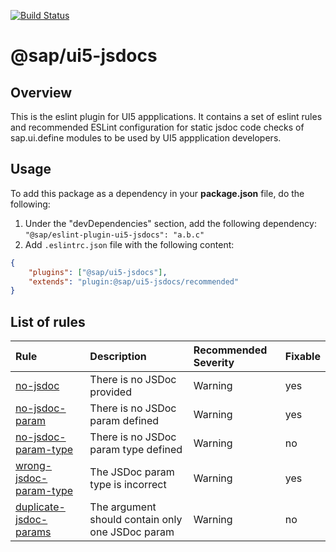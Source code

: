 [![Build Status](https://prod-build10100.wdf.sap.corp:443/buildStatus/icon?job=devx-wing%2Fdevx-wing-eslint-plugin-ui5-jsdocs-SP-REL-common_indirectshipment)](https://prod-build10100.wdf.sap.corp:443/job/devx-wing/job/devx-wing-eslint-plugin-ui5-jsdocs-SP-REL-common_indirectshipment/)

# @sap/ui5-jsdocs

## Overview
This is the eslint plugin for UI5 appplications. It contains a set of eslint rules and recommended ESLint configuration for static jsdoc code checks of sap.ui.define modules to be used by UI5 appplication developers.

## Usage

To add this package as a dependency in your **package.json** file, do the following:

1. Under the "devDependencies" section, add the following dependency: `"@sap/eslint-plugin-ui5-jsdocs": "a.b.c"`
1. Add `.eslintrc.json` file with the following content:

```json
{
	"plugins": ["@sap/ui5-jsdocs"],
	"extends": "plugin:@sap/ui5-jsdocs/recommended"
}
```

## List of rules

| Rule | Description | Recommended Severity  | Fixable 
| :--------------------------------- | :------------------------------------------------------------------------------------------------------ | :------------------- | :------------------- |
| [no-jsdoc](docs/rules/no-jsdoc.md) | There is no JSDoc provided | Warning | yes
| [no-jsdoc-param](docs/rules/no-jsdoc-param.md) | There is no JSDoc param defined | Warning | yes
| [no-jsdoc-param-type](docs/rules/no-jsdoc-param-type.md) | There is no JSDoc param type defined | Warning | no
| [wrong-jsdoc-param-type](docs/rules/wrong-jsdoc-param-type.md) | The JSDoc param type is incorrect | Warning | yes
| [duplicate-jsdoc-params](docs/rules/duplicate-jsdoc-params.md) | The argument should contain only one JSDoc param | Warning | no
